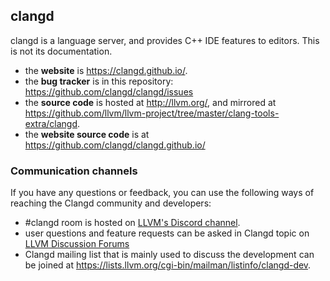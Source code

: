 ## clangd

clangd is a language server, and provides C++ IDE features to editors.
This is not its documentation.

- the **website** is https://clangd.github.io/.
- the **bug tracker** is in this repository: https://github.com/clangd/clangd/issues
- the **source code** is hosted at http://llvm.org/, and mirrored at
  https://github.com/llvm/llvm-project/tree/master/clang-tools-extra/clangd.
- the **website source code** is at https://github.com/clangd/clangd.github.io/

### Communication channels

If you have any questions or feedback, you can use the following ways of
reaching the Clangd community and developers:

- #clangd room is hosted on [LLVM's Discord
  channel](https://discord.gg/xS7Z362).
- user questions and feature requests can be asked in Clangd topic on [LLVM
  Discussion Forums](https://llvm.discourse.group/c/llvm-project/clangd/34)
- Clangd mailing list that is mainly used to discuss the development can be
  joined at https://lists.llvm.org/cgi-bin/mailman/listinfo/clangd-dev.
